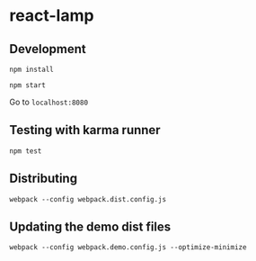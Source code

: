 # react-lamp

## Development

`npm install`

`npm start`

Go to `localhost:8080`

## Testing with karma runner

`npm test`

## Distributing

`webpack --config webpack.dist.config.js`

## Updating the demo dist files

```
webpack --config webpack.demo.config.js --optimize-minimize
```
